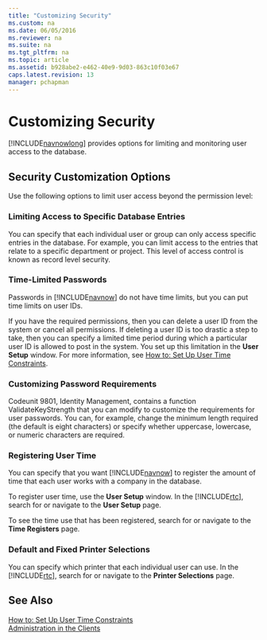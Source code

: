 ```yaml
---
title: "Customizing Security"
ms.custom: na
ms.date: 06/05/2016
ms.reviewer: na
ms.suite: na
ms.tgt_pltfrm: na
ms.topic: article
ms.assetid: b928abe2-e462-40e9-9d03-863c10f03e67
caps.latest.revision: 13
manager: pchapman
---
```

# Customizing Security
[!INCLUDE[navnowlong](../dynamics-nav/includes/navnowlong_md.md)] provides options for limiting and monitoring user access to the database.  
  
## Security Customization Options  
 Use the following options to limit user access beyond the permission level:  
  
### Limiting Access to Specific Database Entries  
 You can specify that each individual user or group can only access specific entries in the database. For example, you can limit access to the entries that relate to a specific department or project. This level of access control is known as record level security.  
  
### Time\-Limited Passwords  
 Passwords in [!INCLUDE[navnow](../dynamics-nav/includes/navnow_md.md)] do not have time limits, but you can put time limits on user IDs.  
  
 If you have the required permissions, then you can delete a user ID from the system or cancel all permissions. If deleting a user ID is too drastic a step to take, then you can specify a limited time period during which a particular user ID is allowed to post in the system. You set up this limitation in the **User Setup** window. For more information, see [How to: Set Up User Time Constraints](../Topic/How%20to:%20Set%20Up%20User%20Time%20Constraints.md).  
  
### Customizing Password Requirements  
 Codeunit 9801, Identity Management, contains a function ValidateKeyStrength that you can modify to customize the requirements for user passwords. You can, for example, change the minimum length required \(the default is eight characters\) or specify whether uppercase, lowercase, or numeric characters are required.  
  
### Registering User Time  
 You can specify that you want [!INCLUDE[navnow](../dynamics-nav/includes/navnow_md.md)] to register the amount of time that each user works with a company in the database.  
  
 To register user time, use the **User Setup** window. In the [!INCLUDE[rtc](../dynamics-nav/includes/rtc_md.md)], search for or navigate to the **User Setup** page.  
  
 To see the time use that has been registered, search for or navigate to the **Time Registers** page.  
  
### Default and Fixed Printer Selections  
 You can specify which printer that each individual user can use. In the [!INCLUDE[rtc](../dynamics-nav/includes/rtc_md.md)], search for or navigate to the **Printer Selections** page.  
  
## See Also  
 [How to: Set Up User Time Constraints](../Topic/How%20to:%20Set%20Up%20User%20Time%20Constraints.md)   
 [Administration in the Clients](../Topic/Administration%20in%20the%20Clients.md)